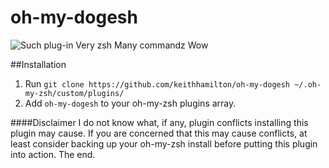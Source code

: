 oh-my-dogesh
============

![Such plug-in     Very zsh      Many commandz    Wow](http://i.imgur.com/KUqeGTJ.jpg)

##Installation
1. Run ```git clone https://github.com/keithhamilton/oh-my-dogesh ~/.oh-my-zsh/custom/plugins/```
2. Add ```oh-my-dogesh``` to your oh-my-zsh plugins array.


####Disclaimer
I do not know what, if any, plugin conflicts installing this plugin may cause. If you are concerned that this may cause conflicts, at least consider backing up your oh-my-zsh install before putting this plugin into action. The end.
